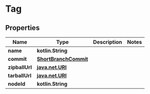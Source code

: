 
# Tag

## Properties
Name | Type | Description | Notes
------------ | ------------- | ------------- | -------------
**name** | **kotlin.String** |  | 
**commit** | [**ShortBranchCommit**](ShortBranchCommit.md) |  | 
**zipballUrl** | [**java.net.URI**](java.net.URI.md) |  | 
**tarballUrl** | [**java.net.URI**](java.net.URI.md) |  | 
**nodeId** | **kotlin.String** |  | 



